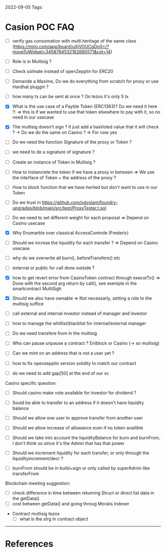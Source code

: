 2022-09-05
Tags:

# Casion POC FAQ

- [ ] verify gas consomation with multi heritage of the same class (<https://miro.com/app/board/uXjVOUCqDo0=/?moveToWidget=3458764532162680571&cot=14>)
- [ ] Role is in Multisig ?
- [ ] Check solmate instead of openZepplin for ERC20
- [ ] Demande a Maxime, Do we do everything from scratch for proxy or use Hardhat pluggin ?
- [ ] how many tx can be sent at once ? On tezos it's only 5 tx
- [X] What is the use case of a Payble Token (ERC1363)? Do we need it here ?:
  => this is if we wanted to use that token elsewhere to pay with it, so no need in our usecase
- [X] The multisig doesn't sign ? It just add a hasVoted value that it will check ? -> Do we do the same on Casino ?
  => For now yes

- [ ] Do we need the function Signature of the proxy or Token ?
- [ ] we need to do a signature of signature ?

- [ ] Create an instance of Token in Multisig ?
- [ ] How to instanciete the token if we have a proxy in between
  => We use the interface of Token + the address of the proxy ?
- [ ] How to block function that we have herited but don't want to use in our Token
- [ ] Do we trust in <https://github.com/odyslam/foundry-upgrades/blob/main/src/test/ProxyTester.t.sol>
- [ ] Do we need to set different weight for each proposal
  => Depend on Casino usecase
- [X] Why Enumarble over classical AccessControle (Frederic)
- [ ] Should we increas the liquidity for each transfer ?
  => Depend on Casino usecase

- [ ] why do we overwrite all burn(), beforeTransfere() etc
- [ ] external or public for call done outside ?
- [X] how to get revert error from CasinoToken contract through executTx()
    => Done with the second arg return by call(), see exemple in the smartcontract MultiSigh
- [X] Should we also have ownable
    => Not necessarly, setting a role to the multisig suffice 
- [ ] call external and internal investor instead of manager and investor
- [ ] how to manage the whitlist/blacklist for internal/external manager
- [ ] Do we need transfere from in the multisig
- [ ] Who can pause unpause a contract ? Eniblock or Casino (-> so multisig)
- [ ] Can we mint on an address that is not a user yet ?

- [ ] how to fix openzepplin version solidity to match our contract
- [ ] do we need to add gap[50] at the end of our sc 

Casino specific question: 
- [ ] Should casino make vote available for investor for dividend ?
- [ ] Sould be able to transfer to an address if it doesn't have liquidity balance
- [ ] Should we allow one user to approve transfer from another user
- [ ] Should we allow increase of allowance even if no token availible
- [ ] Should we take into account the liquidityBalance for burn and burnFrom, I don't think so since it's the
    Admin that has that power 
- [ ] Should we increment liquidity for each transfer, or only through the liquidityincrement/decr ? 
- [ ] burnFrom should be in build+sign or only called by superAdmin like transferFrom


Blockchain meeting suggestion:
  - [ ] check difference in time between retunring Struct or direct list data in the
    getData()
  - [ ] cost between getData() and going throug Moralis Indexer

- Contract mutlisig tezos
  - [ ]  what is the strg in contract object

---

# References
